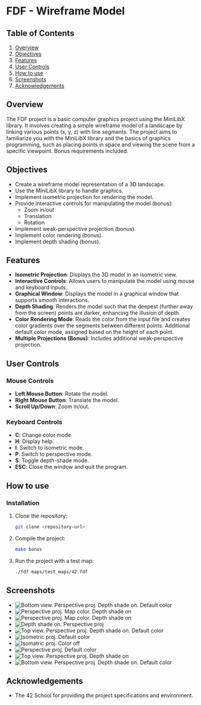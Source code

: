 # FDF - Wireframe Model

## Table of Contents

1. [Overview](#overview)
2. [Objectives](#objectives)
3. [Features](#features)
4. [User Controls](#user-controls)
5. [How to use](#how-to-use)
6. [Screenshots](#screenshots)
7. [Acknowledgements](#acknowledgements)

## Overview

The FDF project is a basic computer graphics project using the MiniLibX library. It involves creating a simple wireframe model of a landscape by linking various points (x, y, z) with line segments. The project aims to familiarize you with the MiniLibX library and the basics of graphics programming, such as placing points in space and viewing the scene from a specific viewpoint. Bonus requirements included.

## Objectives

- Create a wireframe model representation of a 3D landscape.
- Use the MiniLibX library to handle graphics.
- Implement isometric projection for rendering the model.
- Provide interactive controls for manipulating the model (bonus):
    - Zoom in/out
    - Translation
    - Rotation
- Implement weak-perspective projection (bonus).
- Implement color rendering (bonus).
- Implement depth shading (bonus).

## Features

- **Isometric Projection**: Displays the 3D model in an isometric view.
- **Interactive Controls**: Allows users to manipulate the model using mouse and keyboard inputs.
- **Graphical Window**: Displays the model in a graphical window that supports smooth interactions.
- **Depth Shading**: Renders the model such that the deepest (further away from the screen) points are darker, enhancing the illusion of depth.
- **Color Rendering Mode**: Reads the color from the input file and creates color gradients over the segments between different points. Additional default color mode, assigned based on the height of each point.
- **Multiple Projections (Bonus)**: Includes additional weak-perspective projection.

## User Controls

### Mouse Controls

- **Left Mouse Button**: Rotate the model.
- **Right Mouse Button**: Translate the model.
- **Scroll Up/Down**: Zoom in/out.

### Keyboard Controls

- **C**: Change color mode.
- **H**: Display help.
- **I**: Switch to isometric mode.
- **P**: Switch to perspective mode.
- **S**: Toggle depth-shade mode.
- **ESC**: Close the window and quit the program.

## How to use

### Installation

1. Clone the repository:
   ```sh
   git clone <repository-url>

2. Compile the project:
   ```sh
   make bonus

3. Run the project with a test map:
   ```sh
   ./fdf maps/test_maps/42.fdf

## Screenshots

- ![Bottom view. Perspective proj. Depth shade on. Default color](images_demo/julia_frombelow_dcolor_shade_persp.png)
- ![Perspective proj. Map color. Depth shade on](images_demo/julia_mapcolor_shade_persp.png)
- ![Perspective proj. Map color. Depth shade on](images_demo/t1_color_shade_persp_1.png)
- ![Depth shade on. Perspective proj](images_demo/100_6_dcolor_shade_persp.png)
- ![Top view. Perspective proj. Depth shade on. Default color](images_demo/100_6_topview_dcolor_shade_persp.png)
- ![Isometric proj. Default color](images_demo/42_iso_defaultcolor.png)
- ![Isomatric proj. Color off](images_demo/42_iso_nocolor.png)
- ![Perspective proj. Default color](images_demo/42_perspective_dcolor.png)
- ![Top view. Perspective proj. Depth shade on](images_demo/42_topview_dcolor_shade_persp.png)
- ![Bottom view. Perspective proj. Depth shade on. Default color](images_demo/julia_frombelow_dcolor_shade_persp_2.png)

## Acknowledgements

- The 42 School for providing the project specifications and environment.

